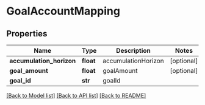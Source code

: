 # GoalAccountMapping

## Properties
Name | Type | Description | Notes
------------ | ------------- | ------------- | -------------
**accumulation_horizon** | **float** | accumulationHorizon | [optional] 
**goal_amount** | **float** | goalAmount | [optional] 
**goal_id** | **str** | goalId | 

[[Back to Model list]](../README.md#documentation-for-models) [[Back to API list]](../README.md#documentation-for-api-endpoints) [[Back to README]](../README.md)


